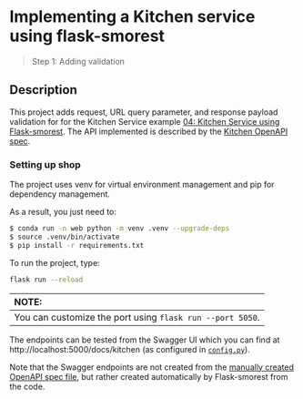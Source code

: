 # Implementing a Kitchen service using flask-smorest
> Step 1: Adding validation

## Description

This project adds request, URL query parameter, and response payload validation for for the Kitchen Service example [04: Kitchen Service using Flask-smorest](../04-flask-smorest-kitchen-svc/). The API implemented is described by the [Kitchen OpenAPI spec](./oas.yaml).


### Setting up shop

The project uses venv for virtual environment management and pip for dependency management.

As a result, you just need to:

```bash
$ conda run -n web python -m venv .venv --upgrade-deps
$ source .venv/bin/activate
$ pip install -r requirements.txt
```


To run the project, type:

```bash
flask run --reload
```

| NOTE: |
| :---- |
| You can customize the port using `flask run --port 5050`. |

The endpoints can be tested from the Swagger UI which you can find at http://localhost:5000/docs/kitchen (as configured in [`config.py`](config.py)).


Note that the Swagger endpoints are not created from the [manually created OpenAPI spec file](oas.yaml), but rather created automatically by Flask-smorest from the code.